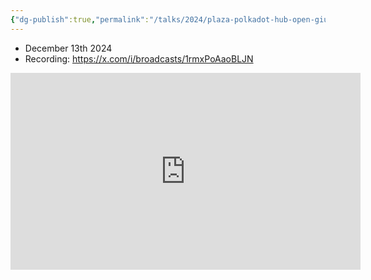```yaml
---
{"dg-publish":true,"permalink":"/talks/2024/plaza-polkadot-hub-open-giuld-community-call/","created":"2024-12-13T14:53:33.867+01:00","updated":"2024-12-18T15:45:02.323+01:00"}
---
```




- December 13th 2024
- Recording: https://x.com/i/broadcasts/1rmxPoAaoBLJN

<iframe width="560" height="315" src="https://www.youtube.com/embed/voCidRN5ANQ?si=IoxMntWKvW1OukGO" title="YouTube video player" frameborder="0" allow="accelerometer; autoplay; clipboard-write; encrypted-media; gyroscope; picture-in-picture; web-share" referrerpolicy="strict-origin-when-cross-origin" allowfullscreen></iframe>